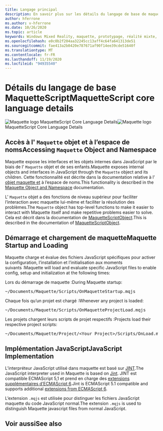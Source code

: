 ```yaml
---
title: Langage principal
description: En savoir plus sur les détails du langage de base de maquette.
author: hferrone
ms.author: v-hferrone
ms.date: 10/26/2020
ms.topic: article
keywords: Windows Mixed Reality, maquette, prototypage, réalité mixte, réalité virtuelle, VR, MR, feedback, Hub de commentaires, bogues
ms.openlocfilehash: e0c0b2f204aa32245cc13aff4c64fa641313de51
ms.sourcegitcommit: fae413a2b0420e787671af90f14ee39cde51640f
ms.translationtype: MT
ms.contentlocale: fr-FR
ms.lasthandoff: 11/19/2020
ms.locfileid: "94935540"
---
```

# <a name="maquettescript-core-language-details"></a><span data-ttu-id="70c90-104">Détails du langage de base MaquetteScript</span><span class="sxs-lookup"><span data-stu-id="70c90-104">MaquetteScript core language details</span></span>

<!-- TODO(Harrison): Need consolidated logo with text -->
<span data-ttu-id="70c90-105">![Maquette logo ](../images/MaquetteIcon.png) MaquetteScript Core Language Details</span><span class="sxs-lookup"><span data-stu-id="70c90-105">![Maquette logo](../images/MaquetteIcon.png) MaquetteScript Core Language Details</span></span>

## <a name="accessing-maquette-object-and-namespace"></a><span data-ttu-id="70c90-106">Accès à l' `Maquette` objet et à l’espace de noms</span><span class="sxs-lookup"><span data-stu-id="70c90-106">Accessing `Maquette` Object and Namespace</span></span>

<!-- TODO(Stefan): Need high-level summary of this functionality before we send people to an outside docs link. -->
<span data-ttu-id="70c90-107">Maquette expose les interfaces et les objets internes dans JavaScript par le biais de l' `Maquette` objet et de ses enfants.</span><span class="sxs-lookup"><span data-stu-id="70c90-107">Maquette exposes internal objects and interfaces in JavaScript through the `Maquette` object and its children.</span></span> <span data-ttu-id="70c90-108">Cette fonctionnalité est décrite dans la documentation relative à l' [objet maquette et](https://www.maquette.ms/doc_staging/objects/Maquette.html) à l’espace de noms.</span><span class="sxs-lookup"><span data-stu-id="70c90-108">This functionality is described in the [Maquette Object and Namespace](https://www.maquette.ms/doc_staging/objects/Maquette.html) documentation.</span></span> 

<!-- TODO(Stefan): Need high-level summary of this functionality before we send people to an outside docs link. -->
<span data-ttu-id="70c90-109">L' `Maquette` objet a des fonctions de niveau supérieur pour faciliter l’interaction avec maquette lui-même et faciliter la résolution des problèmes.</span><span class="sxs-lookup"><span data-stu-id="70c90-109">The `Maquette` object has top-level functions to make it easier to interact with Maquette itself and make repetitive problems easier to solve.</span></span> <span data-ttu-id="70c90-110">Cela est décrit dans la documentation de [MaquetteScriptObject](https://www.maquette.ms/doc_staging/objects/Maquette.MaquetteScriptObject.html).</span><span class="sxs-lookup"><span data-stu-id="70c90-110">This is described in the documentation of [MaquetteScriptObject](https://www.maquette.ms/doc_staging/objects/Maquette.MaquetteScriptObject.html).</span></span>

## <a name="maquette-startup-and-loading"></a><span data-ttu-id="70c90-111">Démarrage et chargement de maquette</span><span class="sxs-lookup"><span data-stu-id="70c90-111">Maquette Startup and Loading</span></span>

<!-- TODO(Stefan): Need context on why this is important for users and how they will take advantage of this in production? -->
<span data-ttu-id="70c90-112">Maquette charge et évalue des fichiers JavaScript spécifiques pour activer la configuration, l’installation et l’initialisation aux moments suivants :</span><span class="sxs-lookup"><span data-stu-id="70c90-112">Maquette will load and evaluate specific JavaScript files to enable config, setup and initialization at the following times:</span></span>

<span data-ttu-id="70c90-113">Lors du démarrage de maquette :</span><span class="sxs-lookup"><span data-stu-id="70c90-113">During Maquette startup:</span></span>
<pre>
~/Documents/Maquette/Scripts/OnMaquetteStartup.mqjs
</pre>

<span data-ttu-id="70c90-114">Chaque fois qu’un projet est chargé :</span><span class="sxs-lookup"><span data-stu-id="70c90-114">Whenever any project is loaded:</span></span>
<pre>
~/Documents/Maquette/Scripts/OnMaquetteProjectLoad.mqjs
</pre>

<span data-ttu-id="70c90-115">Les projets chargent leurs scripts de projet respectifs :</span><span class="sxs-lookup"><span data-stu-id="70c90-115">Projects load their respective project scripts:</span></span>
<pre>
~/Documents/Maquette/Project/&lt;Your Project&gt;/Scripts/OnLoad.mqjs
</pre>

## <a name="javascript-implementation"></a><span data-ttu-id="70c90-116">Implémentation JavaScript</span><span class="sxs-lookup"><span data-stu-id="70c90-116">JavaScript Implementation</span></span>

<!-- TODO(Stefan): Is there anything else we can tell users about the JS interpreter as applied to Maquette? -->
<span data-ttu-id="70c90-117">L’interpréteur JavaScript utilisé dans maquette est basé sur [JINT](https://github.com/sebastienros/jint).</span><span class="sxs-lookup"><span data-stu-id="70c90-117">The JavaScript interpreter used in Maquette is based on [Jint](https://github.com/sebastienros/jint).</span></span> <span data-ttu-id="70c90-118">JINT est compatible ECMAScript 5,1 et prend en charge des [extensions supplémentaires d’ECMAScript 6](https://github.com/sebastienros/jint/issues/343).</span><span class="sxs-lookup"><span data-stu-id="70c90-118">Jint is ECMAScript 5.1 compatible and supports additional [extensions from ECMAScript 6](https://github.com/sebastienros/jint/issues/343).</span></span> 

<span data-ttu-id="70c90-119">L’extension `.mqjs` est utilisée pour distinguer les fichiers JavaScript maquette du code JavaScript normal.</span><span class="sxs-lookup"><span data-stu-id="70c90-119">The extension `.mqjs` is used to distinguish Maquette javascript files from normal JavaScript.</span></span>

## <a name="see-also"></a><span data-ttu-id="70c90-120">Voir aussi</span><span class="sxs-lookup"><span data-stu-id="70c90-120">See also</span></span> 
<!-- TODO(Stefan): Add any additional JS related links that may help with troubleshooting or issues? -->
